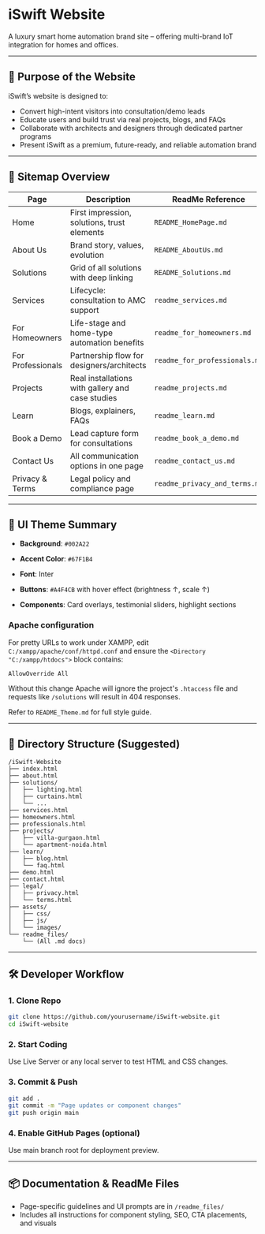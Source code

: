 # iSwift Website

A luxury smart home automation brand site – offering multi-brand IoT integration for homes and offices.

---

## 🚀 Purpose of the Website

iSwift’s website is designed to:

- Convert high-intent visitors into consultation/demo leads
- Educate users and build trust via real projects, blogs, and FAQs
- Collaborate with architects and designers through dedicated partner programs
- Present iSwift as a premium, future-ready, and reliable automation brand

---

## 🧭 Sitemap Overview

| Page               | Description                                      | ReadMe Reference                |
|--------------------|--------------------------------------------------|----------------------------------|
| Home               | First impression, solutions, trust elements      | `README_HomePage.md`            |
| About Us           | Brand story, values, evolution                   | `README_AboutUs.md`             |
| Solutions          | Grid of all solutions with deep linking          | `README_Solutions.md`           |
| Services           | Lifecycle: consultation to AMC support           | `readme_services.md`            |
| For Homeowners     | Life-stage and home-type automation benefits     | `readme_for_homeowners.md`      |
| For Professionals  | Partnership flow for designers/architects        | `readme_for_professionals.md`   |
| Projects           | Real installations with gallery and case studies | `readme_projects.md`            |
| Learn              | Blogs, explainers, FAQs                          | `readme_learn.md`               |
| Book a Demo        | Lead capture form for consultations              | `readme_book_a_demo.md`         |
| Contact Us         | All communication options in one page            | `readme_contact_us.md`          |
| Privacy & Terms    | Legal policy and compliance page                 | `readme_privacy_and_terms.md`   |

---

## 🎨 UI Theme Summary

- **Background**: `#002A22`
- **Accent Color**: `#67F1B4`
- **Font**: Inter

- **Buttons**: `#A4F4CB` with hover effect (brightness ↑, scale ↑)
- **Components**: Card overlays, testimonial sliders, highlight sections

### Apache configuration

For pretty URLs to work under XAMPP, edit `C:/xampp/apache/conf/httpd.conf` and ensure the `<Directory "C:/xampp/htdocs">` block contains:

```
AllowOverride All
```

Without this change Apache will ignore the project's `.htaccess` file and requests like `/solutions` will result in 404 responses.

Refer to `README_Theme.md` for full style guide.

---

## 📁 Directory Structure (Suggested)

```
/iSwift-Website
├── index.html
├── about.html
├── solutions/
│   ├── lighting.html
│   ├── curtains.html
│   └── ...
├── services.html
├── homeowners.html
├── professionals.html
├── projects/
│   ├── villa-gurgaon.html
│   └── apartment-noida.html
├── learn/
│   ├── blog.html
│   └── faq.html
├── demo.html
├── contact.html
├── legal/
│   ├── privacy.html
│   └── terms.html
├── assets/
│   ├── css/
│   ├── js/
│   └── images/
└── readme_files/
    └── (All .md docs)
```

---

## 🛠 Developer Workflow

### 1. Clone Repo

```bash
git clone https://github.com/yourusername/iSwift-website.git
cd iSwift-website
```

### 2. Start Coding

Use Live Server or any local server to test HTML and CSS changes.

### 3. Commit & Push

```bash
git add .
git commit -m "Page updates or component changes"
git push origin main
```

### 4. Enable GitHub Pages (optional)

Use main branch root for deployment preview.

---

## 📦 Documentation & ReadMe Files

- Page-specific guidelines and UI prompts are in `/readme_files/`
- Includes all instructions for component styling, SEO, CTA placements, and visuals
